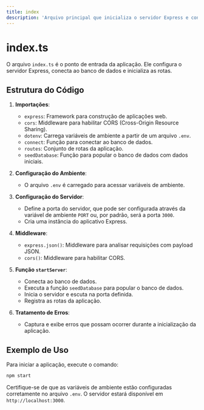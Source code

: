 ```yaml
---
title: index
description: 'Arquivo principal que inicializa o servidor Express e configura as rotas e o banco de dados.'
---
```


# index.ts

O arquivo `index.ts` é o ponto de entrada da aplicação. Ele configura o servidor Express, conecta ao banco de dados e inicializa as rotas.

## Estrutura do Código

1. **Importações**:
   - `express`: Framework para construção de aplicações web.
   - `cors`: Middleware para habilitar CORS (Cross-Origin Resource Sharing).
   - `dotenv`: Carrega variáveis de ambiente a partir de um arquivo `.env`.
   - `connect`: Função para conectar ao banco de dados.
   - `routes`: Conjunto de rotas da aplicação.
   - `seedDatabase`: Função para popular o banco de dados com dados iniciais.

2. **Configuração do Ambiente**:
   - O arquivo `.env` é carregado para acessar variáveis de ambiente.

3. **Configuração do Servidor**:
   - Define a porta do servidor, que pode ser configurada através da variável de ambiente `PORT` ou, por padrão, será a porta `3000`.
   - Cria uma instância do aplicativo Express.

4. **Middleware**:
   - `express.json()`: Middleware para analisar requisições com payload JSON.
   - `cors()`: Middleware para habilitar CORS.

5. **Função `startServer`**:
   - Conecta ao banco de dados.
   - Executa a função `seedDatabase` para popular o banco de dados.
   - Inicia o servidor e escuta na porta definida.
   - Registra as rotas da aplicação.

6. **Tratamento de Erros**:
   - Captura e exibe erros que possam ocorrer durante a inicialização da aplicação.

## Exemplo de Uso

Para iniciar a aplicação, execute o comando:

```bash
npm start
```

Certifique-se de que as variáveis de ambiente estão configuradas corretamente no arquivo `.env`. O servidor estará disponível em `http://localhost:3000`.